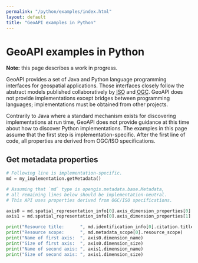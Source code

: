 ```yaml
---
permalink: "/python/examples/index.html"
layout: default
title: "GeoAPI examples in Python"
---
```


# GeoAPI examples in Python

<div class="bg-red-100 border border-red-400 text-red-700 px-4 py-3 my-4 rounded relative" role="alert">
  <strong class="font-bold">Note:</strong>
  <span class="block sm:inline">this page describes a work in progress.</span>
</div>

GeoAPI provides a set of Java and Python language programming interfaces for geospatial applications.
Those interfaces closely follow the abstract models published collaboratively
by <abbr title="International Organization for Standardization">ISO</abbr> and
<abbr title="Open Geospatial Consortium">OGC</abbr>.
GeoAPI does not provide implementations except bridges between programming languages;
implementations must be obtained from other projects.

Contrarily to Java where a standard mechanism exists for discovering implementations at run time,
GeoAPI does not provide guidance at this time about how to discover Python implementations.
The examples in this page assume that the first step is implementation-specific.
After the first line of code, all properties are derived from OGC/ISO specifications.

## Get metadata properties

```python
# Following line is implementation-specific.
md = my_implementation.getMetadata()

# Assuming that `md` type is opengis.metadata.base.Metadata,
# all remaining lines below should be implementation-neutral.
# This API uses properties derived from OGC/ISO specifications.

axis0 = md.spatial_representation_info[0].axis_dimension_properties[0]
axis1 = md.spatial_representation_info[0].axis_dimension_properties[1]

print("Resource title:      ", md.identification_info[0].citation.title)
print("Resource scope:      ", md.metadata_scope[0].resource_scope)
print("Name of first axis:  ", axis0.dimension_name)
print("Size of first axis:  ", axis0.dimension_size)
print("Name of second axis: ", axis1.dimension_name)
print("Size of second axis: ", axis1.dimension_size)
```
